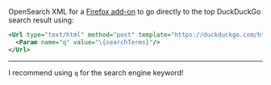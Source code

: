 OpenSearch XML for a [Firefox add-on](https://addons.mozilla.org/en-US/firefox/addon/duckduckgo-top-result/) to go directly to the top DuckDuckGo search result using:

```xml
<Url type="text/html" method="post" template="https://duckduckgo.com/html/">
  <Param name="q" value="\{searchTerms}"/>
</Url>
```

---
I recommend using ```q``` for the search engine keyword!